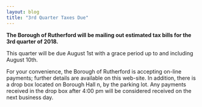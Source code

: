```yaml
---
layout: blog
title: "3rd Quarter Taxes Due"
---
```


**The Borough of Rutherford will be mailing out estimated tax bills for the 3rd quarter of 2018.** 

This quarter will be due August 1st with a grace period up to and including August 10th.  

For your convenience, the Borough of Rutherford is accepting on-line payments; further details are available on this web-site. In addition, there is a drop box located on Borough Hall n, by the parking lot. Any payments received in the drop box after 4:00 pm will be considered received on the next business day.
